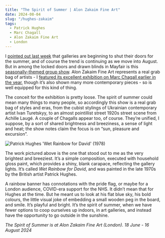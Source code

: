 ```yaml
---
title: "The Spirit of Summer | Alon Zakaim Fine Art"
date: 2024-08-04
slug: "/hughes-zakaim"
tags:
  - Patrick Hughes
  - Marc Chagall
  - Alon Zakaim Fine Art
  - London
---
```


I [pointed out last week](https://artangled.com/posts/szalay-arusha/) that galleries are beginning to shut their doors for the summer, and of course the trend is continuing as we move into August. But in among the locked doors and drawn blinds in Mayfair is this [seasonally-themed group show](https://www.alonzakaim.com/exhibitions/the-spirit-of-summer/overview). Alon Zakaim Fine Art represents a real grab bag of artists - I [featured its excellent exhibition on Marc Chagall earlier in the year](https://artangled.com/posts/chagall-zakaim/), though it’s also shown many more contemporary pieces - so is well equipped for this kind of thing.

The conceit for the exhibition is pretty loose. The spirit of summer could mean many things to many people, so accordingly this show is a real grab bag of styles and eras, from the cubist stylings of Ukrainian contemporary artist Ivan Turetskyy, to an almost pointillist street 1920s street scene from Achille Laugé. A couple of Chagalls appear too, of course. They’re unified, I suppose, by a sort of shared brightness and breeziness, a sense of light and heat; the show notes claim the focus is on “sun, pleasure and excursion”.

![Patrick Hughes 'Wet Rainbow for David' (1978)](/hughes-zakaim-1.jpeg)

The work pictured above is the one that stood out to me as the very brightest and breeziest. It’s a simple composition, executed with household gloss paint, which provides a shiny, blank carapace, reflecting the gallery lights. It’s called _Wet Rainbow for David_, and was painted in the late 1970s by the British artist Patrick Hughes.

A rainbow banner has connotations with the pride flag, or maybe for a London audience, COVID-era support for the NHS. It didn’t mean that for Hughes at the time. But he meant us to look at his flat blue sky, his bold colours, the little visual joke of embedding a small wooden peg in the board, and smile. It’s playful and bright. It’s the spirit of summer, when we have fewer options to coop ourselves up indoors, in art galleries, and instead have the opportunity to go outside in the sunshine.

_The Spirit of Summer is at Alon Zakaim Fine Art (London). 18 June - 16 August 2024_
